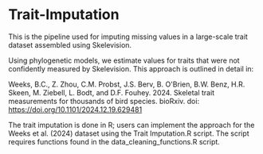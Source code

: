 # Trait-Imputation
This is the pipeline used for imputing missing values in a large-scale trait dataset assembled using Skelevision.

Using phylogenetic models, we estimate values for traits that were not confidently measured by Skelevision. This approach is outlined in detail in:

Weeks, B.C., Z. Zhou, C.M. Probst, J.S. Berv, B. O'Brien, B.W. Benz, H.R. Skeen, M. Ziebell, L. Bodt, and D.F. Fouhey. 2024. Skeletal trait measurements for thousands of bird species. bioRxiv. doi: https://doi.org/10.1101/2024.12.19.629481

The trait imputation is done in R; users can implement the approach for the Weeks et al. (2024) dataset using the Trait Imputation.R script. The script requires functions found in the data_cleaning_functions.R script. 
